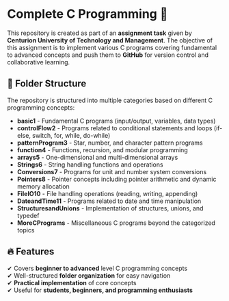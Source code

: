 # Complete C Programming 🚀  

This repository is created as part of an **assignment task** given by **Centurion University of Technology and Management**. The objective of this assignment is to implement various C programs covering fundamental to advanced concepts and push them to **GitHub** for version control and collaborative learning.  

## 📂 Folder Structure  
The repository is structured into multiple categories based on different C programming concepts:  


- **basic1** - Fundamental C programs (input/output, variables, data types)  
- **controlFlow2** - Programs related to conditional statements and loops (if-else, switch, for, while, do-while)  
- **patternProgram3** - Star, number, and character pattern programs  
- **function4** - Functions, recursion, and modular programming  
- **arrays5** - One-dimensional and multi-dimensional arrays  
- **Strings6** - String handling functions and operations  
- **Conversions7** - Programs for unit and number system conversions  
- **Pointers8** - Pointer concepts including pointer arithmetic and dynamic memory allocation  
- **FileIO10** - File handling operations (reading, writing, appending)  
- **DateandTime11** - Programs related to date and time manipulation  
- **StructuresandUnions** - Implementation of structures, unions, and typedef  
- **MoreCPrograms** - Miscellaneous C programs beyond the categorized topics  

## 🔥 Features  
✔ Covers **beginner to advanced** level C programming concepts  
✔ Well-structured **folder organization** for easy navigation  
✔ **Practical implementation** of core concepts  
✔ Useful for **students, beginners, and programming enthusiasts**  
